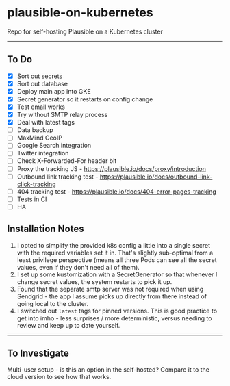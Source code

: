 # plausible-on-kubernetes

Repo for self-hosting Plausible on a Kubernetes cluster

---

## To Do

- [x] Sort out secrets
- [x] Sort out database
- [x] Deploy main app into GKE
- [x] Secret generator so it restarts on config change
- [x] Test email works
- [x] Try without SMTP relay process
- [x] Deal with latest tags
- [ ] Data backup
- [ ] MaxMind GeoIP
- [ ] Google Search integration
- [ ] Twitter integration
- [ ] Check X-Forwarded-For header bit
- [ ] Proxy the tracking JS - https://plausible.io/docs/proxy/introduction
- [ ] Outbound link tracking test - https://plausible.io/docs/outbound-link-click-tracking
- [ ] 404 tracking test - https://plausible.io/docs/404-error-pages-tracking
- [ ] Tests in CI
- [ ] HA

## Installation Notes

1. I opted to simplify the provided k8s config a little into a single secret with the required variables set it in. That's slightly sub-optimal from a least privilege perspective (means all three Pods can see all the secret values, even if they don't need all of them).
2. I set up some kustomization with a SecretGenerator so that whenever I change secret values, the system restarts to pick it up.
3. Found that the separate smtp server was not required when using Sendgrid - the app I assume picks up directly from there instead of going local to the cluster.
4. I switched out `latest` tags for pinned versions. This is good practice to get into imho - less surprises / more deterministic, versus needing to review and keep up to date yourself.

---

## To Investigate

Multi-user setup - is this an option in the self-hosted? Compare it to the cloud version to see how that works.
